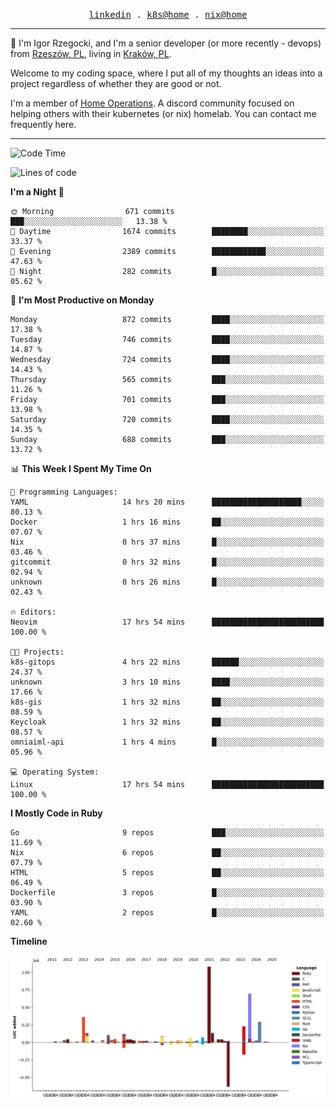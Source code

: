 <p align="center">
  <samp>
    <a href="https://www.linkedin.com/in/ajgon">linkedin</a> .
    <a href="https://github.com/deedee-ops/k8s-gitops">k8s@home</a> .
    <a href="https://github.com/deedee-ops/nixlab">nix@home</a>
  </samp>
</p>

----------------------------------------------------------------

:wave: I'm Igor Rzegocki, and I'm a senior developer (or more recently - devops) from [Rzeszów, PL](https://en.wikipedia.org/wiki/Rzesz%C3%B3w), living in [Kraków, PL](https://en.wikipedia.org/wiki/Krak%C3%B3w).

Welcome to my coding space, where I put all of my thoughts an ideas into a project regardless of whether they are good or not.

I'm a member of [Home Operations](https://discord.gg/home-operations). A discord community focused on helping others with their kubernetes (or nix) homelab. You can contact me frequently here.

----------------------------------------------------------------

<!--START_SECTION:waka-->
![Code Time](http://img.shields.io/badge/Code%20Time-440%20hrs%2035%20mins-blue)

![Lines of code](https://img.shields.io/badge/From%20Hello%20World%20I%27ve%20Written-4.1%20million%20lines%20of%20code-blue)

**I'm a Night 🦉** 

```text
🌞 Morning                671 commits         ███░░░░░░░░░░░░░░░░░░░░░░   13.38 % 
🌆 Daytime                1674 commits        ████████░░░░░░░░░░░░░░░░░   33.37 % 
🌃 Evening                2389 commits        ████████████░░░░░░░░░░░░░   47.63 % 
🌙 Night                  282 commits         █░░░░░░░░░░░░░░░░░░░░░░░░   05.62 % 
```
📅 **I'm Most Productive on Monday** 

```text
Monday                   872 commits         ████░░░░░░░░░░░░░░░░░░░░░   17.38 % 
Tuesday                  746 commits         ████░░░░░░░░░░░░░░░░░░░░░   14.87 % 
Wednesday                724 commits         ████░░░░░░░░░░░░░░░░░░░░░   14.43 % 
Thursday                 565 commits         ███░░░░░░░░░░░░░░░░░░░░░░   11.26 % 
Friday                   701 commits         ███░░░░░░░░░░░░░░░░░░░░░░   13.98 % 
Saturday                 720 commits         ████░░░░░░░░░░░░░░░░░░░░░   14.35 % 
Sunday                   688 commits         ███░░░░░░░░░░░░░░░░░░░░░░   13.72 % 
```


📊 **This Week I Spent My Time On** 

```text
💬 Programming Languages: 
YAML                     14 hrs 20 mins      ████████████████████░░░░░   80.13 % 
Docker                   1 hrs 16 mins       ██░░░░░░░░░░░░░░░░░░░░░░░   07.07 % 
Nix                      0 hrs 37 mins       █░░░░░░░░░░░░░░░░░░░░░░░░   03.46 % 
gitcommit                0 hrs 32 mins       █░░░░░░░░░░░░░░░░░░░░░░░░   02.94 % 
unknown                  0 hrs 26 mins       █░░░░░░░░░░░░░░░░░░░░░░░░   02.43 % 

🔥 Editors: 
Neovim                   17 hrs 54 mins      █████████████████████████   100.00 % 

🐱‍💻 Projects: 
k8s-gitops               4 hrs 22 mins       ██████░░░░░░░░░░░░░░░░░░░   24.37 % 
unknown                  3 hrs 10 mins       ████░░░░░░░░░░░░░░░░░░░░░   17.66 % 
k8s-gis                  1 hrs 32 mins       ██░░░░░░░░░░░░░░░░░░░░░░░   08.59 % 
Keycloak                 1 hrs 32 mins       ██░░░░░░░░░░░░░░░░░░░░░░░   08.57 % 
omniaiml-api             1 hrs 4 mins        █░░░░░░░░░░░░░░░░░░░░░░░░   05.96 % 

💻 Operating System: 
Linux                    17 hrs 54 mins      █████████████████████████   100.00 % 
```

**I Mostly Code in Ruby** 

```text
Go                       9 repos             ███░░░░░░░░░░░░░░░░░░░░░░   11.69 % 
Nix                      6 repos             ██░░░░░░░░░░░░░░░░░░░░░░░   07.79 % 
HTML                     5 repos             ██░░░░░░░░░░░░░░░░░░░░░░░   06.49 % 
Dockerfile               3 repos             █░░░░░░░░░░░░░░░░░░░░░░░░   03.90 % 
YAML                     2 repos             █░░░░░░░░░░░░░░░░░░░░░░░░   02.60 % 
```



**Timeline**

![Lines of Code chart](https://raw.githubusercontent.com/ajgon/ajgon/master/assets/bar_graph.png)


<!--END_SECTION:waka-->
